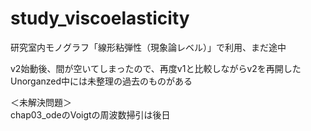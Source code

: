 # study_viscoelasticity

研究室内モノグラフ「線形粘弾性（現象論レベル）」で利用、まだ途中  

v2始動後、間が空いてしまったので、再度v1と比較しながらv2を再開した  
Unorganzed中には未整理の過去のものがある  

＜未解決問題＞  
chap03_odeのVoigtの周波数掃引は後日  